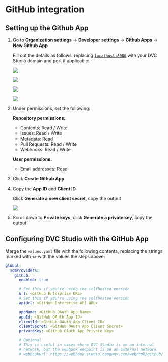 # GitHub integration

## Setting up the Github App

1. Go to **Organization settings** -> **Developer settings** -> **Github Apps**
   -> **New Github App**

   Fill out the details as follows, replacing
   [`localhost:8080`](http://localhost:8080) with your DVC Studio domain and
   port if applicable:

   ![](/img/studio-selfhosted-github-1.png)

   ![](/img/studio-selfhosted-github-2.png)

   ![](/img/studio-selfhosted-github-3.png)

   ![](/img/studio-selfhosted-github-4.png)

1. Under permissions, set the following:

   **Repository permissions:**

   - Contents: Read / Write
   - Issues: Read / Write
   - Metadata: Read
   - Pull Requests: Read / Write
   - Webhooks: Read / Write

   **User permissions:**

   - Email addresses: Read

1. Click **Create Github App**

1. Copy the **App ID** and **Client ID**

   Click **Generate a new client secret**, copy the output

   ![](/img/studio-selfhosted-github-5.png)

1. Scroll down to **Private keys**, click **Generate a private key**, copy the
   output

## Configuring DVC Studio with the GitHub App

Merge the `values.yaml` file with the following contents, replacing the strings
marked with `<>` with the values the steps above:

```yaml
global:
  scmProviders:
    github:
      enabled: true

      # Set this if you're using the selfhosted version
      url: <GitHub Enterprise URL>
      # Set this if you're using the selfhosted version
      apiUrl: <GitHub Enterprise API URL>

      appName: <GitHub OAuth App Name>
      appId: <GitHub OAuth App ID>
      clientId: <GitHub OAuth App Client ID>
      clientSecret: <GitHub OAuth App Client Secret>
      privateKey: <GitHub OAuth App Private Key>

      # Optional
      # This is useful in cases where DVC Studio is on an internal
      # network, but the webhook endpoint is on an external network
      # webhookUrl: https://webhook.studio.company.com/webhook/github/
```
